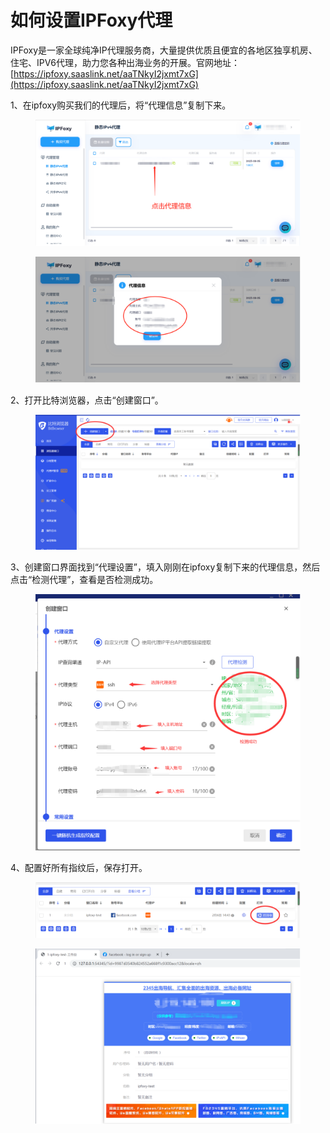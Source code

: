 # 如何设置IPFoxy代理

IPFoxy是一家全球纯净IP代理服务商，大量提供优质且便宜的各地区独享机房、住宅、IPV6代理，助力您各种出海业务的开展。官网地址：[https://ipfoxy.saaslink.net/aaTNkyI2jxmt7xG](https://ipfoxy.saaslink.net/aaTNkyI2jxmt7xG)

1、在ipfoxy购买我们的代理后，将“代理信息”复制下来。

<figure><img src="../../.gitbook/assets/1 (56).png" alt=""><figcaption></figcaption></figure>

<figure><img src="../../.gitbook/assets/2 (39).png" alt=""><figcaption></figcaption></figure>

2、打开比特浏览器，点击“创建窗口”。

<figure><img src="../../.gitbook/assets/3 (21).png" alt=""><figcaption></figcaption></figure>

3、创建窗口界面找到“代理设置”，填入刚刚在ipfoxy复制下来的代理信息，然后点击“检测代理”，查看是否检测成功。

<figure><img src="../../.gitbook/assets/4 (15).png" alt=""><figcaption></figcaption></figure>

4、配置好所有指纹后，保存打开。

<figure><img src="../../.gitbook/assets/5 (6).png" alt=""><figcaption></figcaption></figure>

<figure><img src="../../.gitbook/assets/6 (4).png" alt=""><figcaption></figcaption></figure>
